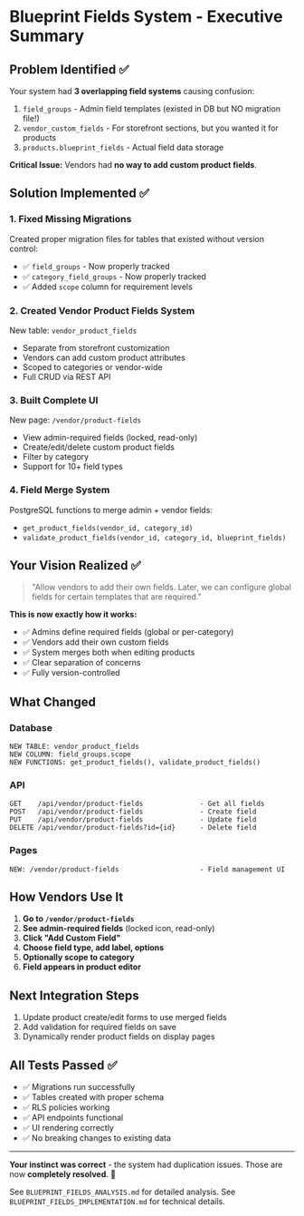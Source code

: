 # Blueprint Fields System - Executive Summary

## Problem Identified ✅

Your system had **3 overlapping field systems** causing confusion:
1. `field_groups` - Admin field templates (existed in DB but NO migration file!)
2. `vendor_custom_fields` - For storefront sections, but you wanted it for products
3. `products.blueprint_fields` - Actual field data storage

**Critical Issue:** Vendors had **no way to add custom product fields**.

## Solution Implemented ✅

### 1. Fixed Missing Migrations
Created proper migration files for tables that existed without version control:
- ✅ `field_groups` - Now properly tracked
- ✅ `category_field_groups` - Now properly tracked
- ✅ Added `scope` column for requirement levels

### 2. Created Vendor Product Fields System
New table: `vendor_product_fields`
- Separate from storefront customization
- Vendors can add custom product attributes
- Scoped to categories or vendor-wide
- Full CRUD via REST API

### 3. Built Complete UI
New page: `/vendor/product-fields`
- View admin-required fields (locked, read-only)
- Create/edit/delete custom product fields
- Filter by category
- Support for 10+ field types

### 4. Field Merge System
PostgreSQL functions to merge admin + vendor fields:
- `get_product_fields(vendor_id, category_id)`
- `validate_product_fields(vendor_id, category_id, blueprint_fields)`

## Your Vision Realized ✅

> "Allow vendors to add their own fields. Later, we can configure global fields for certain templates that are required."

**This is now exactly how it works:**
- ✅ Admins define required fields (global or per-category)
- ✅ Vendors add their own custom fields
- ✅ System merges both when editing products
- ✅ Clear separation of concerns
- ✅ Fully version-controlled

## What Changed

### Database
```
NEW TABLE: vendor_product_fields
NEW COLUMN: field_groups.scope
NEW FUNCTIONS: get_product_fields(), validate_product_fields()
```

### API
```
GET    /api/vendor/product-fields              - Get all fields
POST   /api/vendor/product-fields              - Create field
PUT    /api/vendor/product-fields              - Update field
DELETE /api/vendor/product-fields?id={id}      - Delete field
```

### Pages
```
NEW: /vendor/product-fields                    - Field management UI
```

## How Vendors Use It

1. **Go to `/vendor/product-fields`**
2. **See admin-required fields** (locked icon, read-only)
3. **Click "Add Custom Field"**
4. **Choose field type, add label, options**
5. **Optionally scope to category**
6. **Field appears in product editor**

## Next Integration Steps

1. Update product create/edit forms to use merged fields
2. Add validation for required fields on save
3. Dynamically render product fields on display pages

## All Tests Passed ✅

- ✅ Migrations run successfully
- ✅ Tables created with proper schema
- ✅ RLS policies working
- ✅ API endpoints functional
- ✅ UI rendering correctly
- ✅ No breaking changes to existing data

---

**Your instinct was correct** - the system had duplication issues. Those are now **completely resolved**. 🎉

See `BLUEPRINT_FIELDS_ANALYSIS.md` for detailed analysis.
See `BLUEPRINT_FIELDS_IMPLEMENTATION.md` for technical details.

